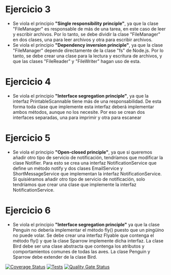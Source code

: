 # Ejercicio 3
- Se viola el principio **"Single responsibility principle"**, ya que la clase "FileManager" es responsable de más de una tarea, en este caso de leer y escribir archivos. Por lo tanto, se debe dividir la clase "FileManager" en dos clases, una para leer archivos y otra para escribir archivos.
- Se viola el principio **"Dependency inversion principle"**, ya que la clase "FileManager" depende directamente de la clase "fs" de Node.js. Por lo tanto, se debe crear una clase para la lectura y escritura de archivos, y que las clases "FileReader" y "FileWriter" hagan uso de esta.

# Ejercicio 4
- Se viola el principio **"Interface segregation principle"**, ya que la interfaz PrintableScannable tiene más de una responsabilidad. De esta forma toda clase que implemente esta interfaz deberá implementar ambos métodos, aunque no los necesite. Por eso se crean dos interfaces separadas, una para imprimir y otra para escanear

# Ejercicio 5
- Se viola el principio **"Open-closed principle"**, ya que si queremos añadir otro tipo de servicio de notificación, tendríamos que modificar la clase Notifier. Para esto se crea una interfaz NotificationService que define un método notify y dos clases EmailService y ShortMessageService que implementan la interfaz NotificationService. Si quisiéramos añadir otro tipo de servicio de notificación, solo tendríamos que crear una clase que implemente la interfaz NotificationService.

# Ejercicio 6
- Se viola el principio **"Interface segregation principle"** ya que la clase Penguin no debería implementar el método fly() puesto que un pingüino no puede volar. Se debe crear una interfaz Flyable que contenga el método fly() y que la clase Sparrow implemente dicha interfaz. La clase Bird debe ser una clase abstracta que contenga los atributos y comportamientos comunes de todas las aves. La clase Penguin y Sparrow debe extender de la clase Bird.

[![Coverage Status](https://coveralls.io/repos/github/ULL-ESIT-INF-DSI-2425/prct06-generics-solid-Joelsaavedra1/badge.svg?branch=main)](https://coveralls.io/github/ULL-ESIT-INF-DSI-2425/prct06-generics-solid-Joelsaavedra1?branch=main)
[![Tests](https://github.com/ULL-ESIT-INF-DSI-2425/prct06-generics-solid-Joelsaavedra1/actions/workflows/ci.yml/badge.svg)](https://github.com/ULL-ESIT-INF-DSI-2425/prct06-generics-solid-Joelsaavedra1/actions/workflows/ci.yml)
[![Quality Gate Status](https://sonarcloud.io/api/project_badges/measure?project=ULL-ESIT-INF-DSI-2425_prct06-generics-solid-Joelsaavedra1&metric=alert_status)](https://sonarcloud.io/summary/new_code?id=ULL-ESIT-INF-DSI-2425_prct06-generics-solid-Joelsaavedra1)